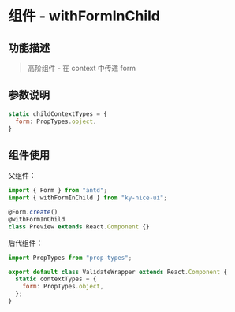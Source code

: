 # 组件 - withFormInChild

## 功能描述

> 高阶组件 - 在 context 中传递 form

## 参数说明

```javascript
static childContextTypes = {
  form: PropTypes.object,
}
```

## 组件使用

父组件：

```javascript
import { Form } from "antd";
import { withFormInChild } from "ky-nice-ui";

@Form.create()
@withFormInChild
class Preview extends React.Component {}
```

后代组件：

```js
import PropTypes from "prop-types";

export default class ValidateWrapper extends React.Component {
  static contextTypes = {
    form: PropTypes.object,
  };
}
```
